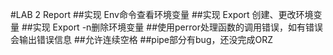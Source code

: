 #LAB 2 Report
##实现 Env命令查看环境变量
##实现 Export 创建、更改环境变量
##实现 Export -n删除环境变量
##使用perror处理函数的调用错误，如有错误会输出错误信息
##允许连续空格
##pipe部分有bug，还没完成ORZ

